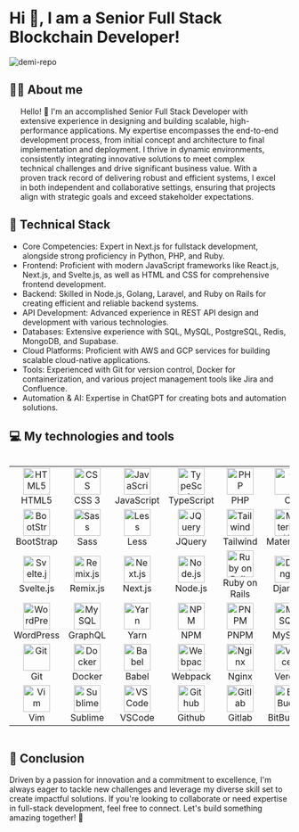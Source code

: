<!--suppress HtmlDeprecatedAttribute -->

# Hi 👋, I am a Senior Full Stack Blockchain Developer!

<img src="https://komarev.com/ghpvc/?username=demi-repo&label=Profile%20views&color=0e75b6&style=flat&base=1500" alt="demi-repo" />

## 👨‍💻 About me 

<div style="padding: 0 20px;" >
Hello! 👋 I'm an accomplished Senior Full Stack Developer with extensive experience in designing and building scalable, high-performance applications. My expertise encompasses the end-to-end development process, from initial concept and architecture to final implementation and deployment. I thrive in dynamic environments, consistently integrating innovative solutions to meet complex technical challenges and drive significant business value. With a proven track record of delivering robust and efficient systems, I excel in both independent and collaborative settings, ensuring that projects align with strategic goals and exceed stakeholder expectations.
</div>

## 🔧 Technical Stack

- Core Competencies: Expert in Next.js for fullstack development,
  alongside strong proficiency in Python, PHP, and Ruby.
- Frontend: Proficient with modern JavaScript frameworks like
  React.js, Next.js, and Svelte.js, as well as HTML and CSS for
  comprehensive frontend development.
- Backend: Skilled in Node.js, Golang, Laravel, and Ruby on Rails for
  creating efficient and reliable backend systems.
- API Development: Advanced experience in REST API design and
  development with various technologies.
- Databases: Extensive experience with SQL, MySQL, PostgreSQL,
  Redis, MongoDB, and Supabase.
- Cloud Platforms: Proficient with AWS and GCP services for building
  scalable cloud-native applications.
- Tools: Experienced with Git for version control, Docker for
  containerization, and various project management tools like Jira and
  Confluence.
- Automation & AI: Expertise in ChatGPT for creating bots and
  automation solutions.

## 💻 My technologies and tools
  <div style="display: flex; align-items: center; font-size: 8px">
    <table align="center">
      <tr>
        <td align="center" width="80">
          <img src="https://skillicons.dev/icons?i=html" width="48" height="48" alt="HTML5" />
          <br>HTML5
        </td>
        <td align="center" width="80">
          <img src="https://skillicons.dev/icons?i=css" width="48" height="48" alt="CSS" />
          <br>CSS 3
        </td>
        <td align="center" width="80">
          <img src="https://skillicons.dev/icons?i=javascript" width="48" height="48" alt="JavaScript" />
          <br>JavaScript
        </td>
        <td align="center" width="80">
          <img src="https://skillicons.dev/icons?i=typescript" width="48" height="48" alt="TypeScript" />
          <br>TypeScript
        </td>
        <td align="center" width="80">
          <img src="https://skillicons.dev/icons?i=php" width="48" height="48" alt="PHP" />
          <br>PHP
        </td>
        <td align="center" width="80">
          <img src="https://skillicons.dev/icons?i=c" width="48" height="48" alt="C" />
          <br>C
        </td>
        <td align="center" width="80">
          <img src="https://skillicons.dev/icons?i=cpp" width="48" height="48" alt="C++" />
          <br>C++
        </td>
        <td align="center" width="80">
          <img src="https://skillicons.dev/icons?i=cs" width="48" height="48" alt="C#" />
          <br>C#
        </td>
        <td align="center" width="80">
          <img src="https://skillicons.dev/icons?i=python" width="48" height="48" alt="Python" />
          <br>Python
        </td>
        <td align="center" width="80">
          <img src="https://skillicons.dev/icons?i=bash" width="48" height="48" alt="Bash" />
          <br>Bash
        </td>
      </tr>
      <tr>
        <td align="center" width="80">
          <img src="https://skillicons.dev/icons?i=bootstrap" width="48" height="48" alt="BootStrap" />
          <br>BootStrap
        </td>
        <td align="center" width="80">
          <img src="https://skillicons.dev/icons?i=sass" width="48" height="48" alt="Sass" />
          <br>Sass
        </td>
        <td align="center" width="80">
          <img src="https://skillicons.dev/icons?i=less" width="48" height="48" alt="Less" />
          <br>Less
        </td>
        <td align="center" width="80">
          <img src="https://skillicons.dev/icons?i=jquery" width="48" height="48" alt="JQuery" />
          <br>JQuery
        </td>
        <td align="center" width="80">
          <img src="https://skillicons.dev/icons?i=tailwind" width="48" height="48" alt="Tailwind" />
          <br>Tailwind
        </td>
        <td align="center" width="80">
          <img src="https://skillicons.dev/icons?i=materialui" width="48" height="48" alt="MaterialUI" />
          <br>MaterialUI
        </td>
        <td align="center" width="80">
          <img src="https://skillicons.dev/icons?i=react" width="48" height="48" alt="React.js" />
          <br>React.js
        </td>
        <td align="center" width="80">
          <img src="https://skillicons.dev/icons?i=redux" width="48" height="48" alt="Redux" />
          <br>Redux
        </td>
        <td align="center" width="80">
          <img src="https://skillicons.dev/icons?i=angular" width="48" height="48" alt="Angular.js" />
          <br>Angular.js
        </td>
        <td align="center" width="80">
          <img src="https://skillicons.dev/icons?i=vue" width="48" height="48" alt="Vue.js" />
          <br>Vue.js
        </td>
      </tr>
      <tr>
        <td align="center" width="80">
          <img src="https://skillicons.dev/icons?i=svelte" width="48" height="48" alt="Svelte.js" />
          <br>Svelte.js
        </td>
        <td align="center" width="80">
          <img src="https://skillicons.dev/icons?i=remix" width="48" height="48" alt="Remix.js" />
          <br>Remix.js
        </td>
        <td align="center" width="80">
          <img src="https://skillicons.dev/icons?i=next" width="48" height="48" alt="Next.js" />
          <br>Next.js
        </td>
        <td align="center" width="80">
          <img src="https://skillicons.dev/icons?i=nodejs" width="48" height="48" alt="Node.js" />
          <br>Node.js
        </td>
        <td align="center" width="80">
          <img src="https://skillicons.dev/icons?i=ruby" width="48" height="48" alt="Ruby on Rails" />
          <br>Ruby on Rails
        </td>
        <td align="center" width="80">
          <img src="https://skillicons.dev/icons?i=django" width="48" height="48" alt="Django" />
          <br>Django
        </td>
        <td align="center" width="80">
          <img src="https://skillicons.dev/icons?i=fastapi" width="48" height="48" alt="FastAPI" />
          <br>FastAPI
        </td>
        <td align="center" width="80">
          <img src="https://skillicons.dev/icons?i=laravel" width="48" height="48" alt="Laravel" />
          <br>Laravel
        </td>
        <td align="center" width="80">
          <img src="https://skillicons.dev/icons?i=go" width="48" height="48" alt="Golang" />
          <br>Golang
        </td>
        <td align="center" width="80">
          <img src="https://skillicons.dev/icons?i=electron" width="48" height="48" alt="Electron.js" />
          <br>Electron.js
        </td>
      </tr>
      <tr>
        <td align="center" width="80">
          <img src="https://skillicons.dev/icons?i=wordpress" width="48" height="48" alt="WordPress" />
          <br>WordPress
        </td>
        <td align="center" width="80">
          <img src="https://skillicons.dev/icons?i=graphql" width="48" height="48" alt="MySQL" />
          <br>GraphQL
        </td>
        <td align="center" width="80">
          <img src="https://skillicons.dev/icons?i=yarn" width="48" height="48" alt="Yarn" />
          <br>Yarn
        </td>
        <td align="center" width="80">
          <img src="https://skillicons.dev/icons?i=npm" width="48" height="48" alt="NPM" />
          <br>NPM
        </td>
        <td align="center" width="80">
          <img src="https://skillicons.dev/icons?i=pnpm" width="48" height="48" alt="PNPM" />
          <br>PNPM
        </td>
        <td align="center" width="80">
          <img src="https://skillicons.dev/icons?i=mysql" width="48" height="48" alt="MySQL" />
          <br>MySQL
        </td>
        <td align="center" width="80">
          <img src="https://skillicons.dev/icons?i=redis" width="48" height="48" alt="Redis" />
          <br>Redis
        </td>
        <td align="center" width="80">
          <img src="https://skillicons.dev/icons?i=postgresql" width="48" height="48" alt="PostgreSQL" />
          <br>PostgreSQL
        </td>
        <td align="center" width="80">
          <img src="https://skillicons.dev/icons?i=mongodb" width="48" height="48" alt="MongoDB" />
          <br>MongoDB
        </td>
        <td align="center" width="80">
          <img src="https://skillicons.dev/icons?i=supabase" width="48" height="48" alt="Supabase" />
          <br>Supabase
        </td>
      </tr>
      <tr>
        <td align="center" width="80">
          <img src="https://skillicons.dev/icons?i=git" width="48" height="48" alt="Git" />
          <br>Git
        </td>
        <td align="center" width="80">
          <img src="https://skillicons.dev/icons?i=docker" width="48" height="48" alt="Docker" />
          <br>Docker
        </td>
        <td align="center" width="80">
          <img src="https://skillicons.dev/icons?i=babel" width="48" height="48" alt="Babel" />
          <br>Babel
        </td>
        <td align="center" width="80">
          <img src="https://skillicons.dev/icons?i=webpack" width="48" height="48" alt="Webpack" />
          <br>Webpack
        </td>
        <td align="center" width="80">
          <img src="https://skillicons.dev/icons?i=nginx" width="48" height="48" alt="Nginx" />
          <br>Nginx
        </td>
        <td align="center" width="80">
          <img src="https://skillicons.dev/icons?i=vercel" width="48" height="48" alt="Vercel" />
          <br>Vercel
        </td>
        <td align="center" width="80">
          <img src="https://skillicons.dev/icons?i=netlify" width="48" height="48" alt="Netlify" />
          <br>Netlify
        </td>
        <td align="center" width="80">
          <img src="https://skillicons.dev/icons?i=aws" width="48" height="48" alt="AWS" />
          <br>AWS
        </td>
        <td align="center" width="80">
          <img src="https://skillicons.dev/icons?i=gcp" width="48" height="48" alt="GCP" />
          <br>GCP
        </td>
        <td align="center" width="80">
          <img src="https://skillicons.dev/icons?i=azure" width="48" height="48" alt="Azure" />
          <br>Azure
        </td>
      </tr>
      <tr>
        <td align="center" width="80">
          <img src="https://skillicons.dev/icons?i=vim" width="48" height="48" alt="Vim" />
          <br>Vim
        </td>
        <td align="center" width="80">
          <img src="https://skillicons.dev/icons?i=sublime" width="48" height="48" alt="Sublime" />
          <br>Sublime
        </td>
        <td align="center" width="80">
          <img src="https://skillicons.dev/icons?i=vscode" width="48" height="48" alt="VSCode" />
          <br>VSCode
        </td>
        <td align="center" width="80">
          <img src="https://skillicons.dev/icons?i=github" width="48" height="48" alt="Github" />
          <br>Github
        </td>
        <td align="center" width="80">
          <img src="https://skillicons.dev/icons?i=gitlab" width="48" height="48" alt="Gitlab" />
          <br>Gitlab
        </td>
        <td align="center" width="80">
          <img src="https://skillicons.dev/icons?i=bitbucket" width="48" height="48" alt="BitBucket" />
          <br>BitBucket
        </td>
        <td align="center" width="80">
          <img src="https://skillicons.dev/icons?i=figma" width="48" height="48" alt="Figma" />
          <br>Figma
        </td>
        <td align="center" width="80">
          <img src="https://skillicons.dev/icons?i=linux" width="48" height="48" alt="Linux" />
          <br>Linux
        </td>
        <td align="center" width="80">
          <img src="https://skillicons.dev/icons?i=redhat" width="48" height="48" alt="Redhat" />
          <br>Redhat
        </td>
        <td align="center" width="80">
          <img src="https://skillicons.dev/icons?i=ubuntu" width="48" height="48" alt="Ubuntu" />
          <br>Ubuntu
        </td>
      </tr>
   </table>
  </div>

## 🎯 Conclusion

Driven by a passion for innovation and a commitment to excellence, I'm always eager to tackle new challenges and leverage my diverse skill set to create impactful solutions. If you're looking to collaborate or need expertise in full-stack development, feel free to connect. Let's build something amazing together! 🚀
